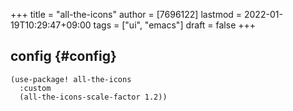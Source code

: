 +++
title = "all-the-icons"
author = [7696122]
lastmod = 2022-01-19T10:29:47+09:00
tags = ["ui", "emacs"]
draft = false
+++

## config {#config}

```elisp
(use-package! all-the-icons
  :custom
  (all-the-icons-scale-factor 1.2))
```
